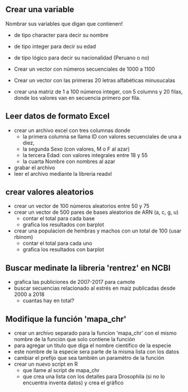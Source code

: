 ## Crear una variable 

Nombrar sus variables que digan que contienen!

- de tipo character para decir su nombre
- de tipo integer para decir su edad
- de tipo lógico para decir su nacionalidad (Peruano o no)

- Crear un vector con números secuenciales de 1000 a 1100
- Crear un vector con las primeras 20 letras alfabéticas minusucalas

- crear una matriz de 1 a 100 números integer, con 5 columns y 20 filas,
  donde los valores van en secuencia primero por fila.
  
## Leer datos de formato Excel

- crear un archivo excel con tres columnas donde 
  - la primera columna se llama ID con valores secuenciales de una a diez, 
  - la segunda Sexo (con valores, M o F al azar)
  - la tercera Edad: con valores integrales entre 18 y 55
  - la cuarta Nombre con nombres al azar
- grabar el archivo 
- leer el archivo mediante la libreria readxl

## crear valores aleatorios

- crear un vector de 100 números aleatorios entre 50 y 75
- crear un vector de 500 pares de bases aleatorios de ARN (a, c, g, u)
  - contar el total para cada base
  - grafica los resultados con barplot
- crear una populacion de hembras y machos con un total de 100 (usar rbinom)
  - contar el total para cada uno
  - grafica los resultados con barplot

## Buscar medinate la libreria 'rentrez' en NCBI

- grafica las publiciones de 2007-2017 para camote
- buscar secuencias relacionado al estrés en maíz publicadas desde 2000 a 2018
  - cuantas hay en total?


## Modifique la función 'mapa_chr' 

- crear un archivo separado para la funcion 'mapa_chr' con el mismo nombre de la función que solo contiene la función
- para agregar un titulo que diga el nombre científico de la especie
- este nombre de la especie sera parte de la misma lista con los datos
- cambiar el prefijo que sea también un paramétro de la función
- crear un nuevo script en R
  - que llame al script de mapa_chr
  - que crea una lista con los detalles para Drosophila (si no lo encuentra
    inventa datos) y crea el gráfico

